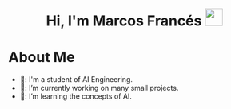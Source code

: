 <h1 align="center">Hi, I'm Marcos Francés <img src="https://media.giphy.com/media/hvRJCLFzcasrR4ia7z/giphy.gif" width="35"></h1>

<h1>About Me</h1>

- 🏫: I'm a student of AI Engineering.
- 🔭: I’m currently working on many small projects.
- 🌱: I’m learning the concepts of AI. 
